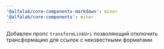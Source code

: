 ```yaml
---
'@alfalab/core-components-markdown': minor
'@alfalab/core-components': minor
---
```


Добавлен пропс `transformLinkUri` позволяющий отключить трансформацию для ссылок с неизвестными форматами
